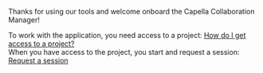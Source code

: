 Thanks for using our tools and welcome onboard the Capella Collaboration Manager!

To work with the application, you need access to a project: [How do I get access to a project?](projects/access.md) <br />
When you have access to the project, you start and request a session: [Request a session](sessions/request.md)
